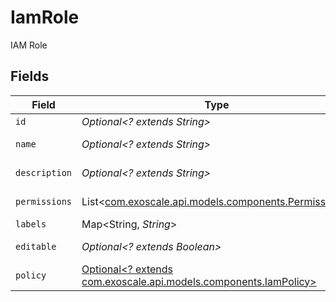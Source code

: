 # IamRole

IAM Role


## Fields

| Field                                                                                                    | Type                                                                                                     | Required                                                                                                 | Description                                                                                              |
| -------------------------------------------------------------------------------------------------------- | -------------------------------------------------------------------------------------------------------- | -------------------------------------------------------------------------------------------------------- | -------------------------------------------------------------------------------------------------------- |
| `id`                                                                                                     | *Optional<? extends String>*                                                                             | :heavy_minus_sign:                                                                                       | IAM Role ID                                                                                              |
| `name`                                                                                                   | *Optional<? extends String>*                                                                             | :heavy_minus_sign:                                                                                       | IAM Role name                                                                                            |
| `description`                                                                                            | *Optional<? extends String>*                                                                             | :heavy_minus_sign:                                                                                       | IAM Role description                                                                                     |
| `permissions`                                                                                            | List<[com.exoscale.api.models.components.Permissions](../../models/components/Permissions.md)>           | :heavy_minus_sign:                                                                                       | IAM Role permissions                                                                                     |
| `labels`                                                                                                 | Map<String, *String*>                                                                                    | :heavy_minus_sign:                                                                                       | N/A                                                                                                      |
| `editable`                                                                                               | *Optional<? extends Boolean>*                                                                            | :heavy_minus_sign:                                                                                       | IAM Role mutability                                                                                      |
| `policy`                                                                                                 | [Optional<? extends com.exoscale.api.models.components.IamPolicy>](../../models/components/IamPolicy.md) | :heavy_minus_sign:                                                                                       | Policy                                                                                                   |